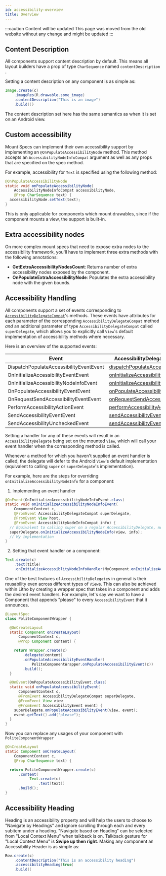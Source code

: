 ```yaml
---
id: accessibility-overview
title: Overview
---
```


:::caution Content will be updated
This page was moved from the old website without any change and might be updated
:::

## Content Description

All components support content description by default. This means all layout builders have a prop of type `CharSequence` named `contentDescription` .

Setting a content description on any component is as simple as:

```java
Image.create(c)
    .imageRes(R.drawable.some_image)
    .contentDescription("This is an image")
    .build())
```

The content description set here has the same semantics as when it is set on an Android view.

## Custom accessibility

Mount Specs can implement their own accessibility support by implementing an `@OnPopulateAccessibilityNode` method. This method accepts an `AccessibilityNodeInfoCompat` argument as well as any props that are specified on the spec method.

For example, accessibility for `Text` is specified using the following method:

```java
@OnPopulateAccessibilityNode
static void onPopulateAccessibilityNode(
    AccessibilityNodeInfoCompat accessibilityNode,
    @Prop CharSequence text) {
  accessibilityNode.setText(text);
}
```

This is only applicable for components which mount drawables, since if the component mounts a view, the support is built-in.

## Extra accessibility nodes

On more complex mount specs that need to expose extra nodes to the accessibility framework, you'll have to implement three extra methods with the following annotations:

- **GetExtraAccessibilityNodesCount**: Returns number of extra accessibility nodes exposed by the component.
- **OnPopulateExtraAccessibilityNode**: Populates the extra accessibility node with the given bounds.

## Accessibility Handling

All components support a set of events corresponding to [`AccessibilityDelegateCompat`](https://developer.android.com/reference/android/support/v4/view/AccessibilityDelegateCompat.html)'s methods.
These events have attributes for each parameter of the corresponding `AccessibilityDelegateCompat` method *and* an additional parameter of type `AccessibilityDelegateCompat` called `superDelegate`, which allows you to explicitly call `View`'s default implementation of accessibility methods where necessary.

Here is an overview of the supported events:

| Event | AccessibilityDelegate method
| ----- | ----------------------------
| DispatchPopulateAccessibilityEventEvent | <a href="https://developer.android.com/reference/android/support/v4/view/AccessibilityDelegateCompat.html#dispatchPopulateAccessibilityEvent(android.view.View, android.view.accessibility.AccessibilityEvent)">dispatchPopulateAccessibilityEvent</a>
| OnInitializeAccessibilityEventEvent | <a href="https://developer.android.com/reference/android/support/v4/view/AccessibilityDelegateCompat.html#onInitializeAccessibilityEvent(android.view.View, android.view.accessibility.AccessibilityEvent)">onInitializeAccessibilityEvent</a>
| OnInitializeAccessibilityNodeInfoEvent | <a href="https://developer.android.com/reference/android/support/v4/view/AccessibilityDelegateCompat.html#onInitializeAccessibilityNodeInfo(android.view.View, android.support.v4.view.accessibility.AccessibilityNodeInfoCompat)">onInitializeAccessibilityNodeInfo</a>
| OnPopulateAccessibilityEventEvent | <a href="https://developer.android.com/reference/android/support/v4/view/AccessibilityDelegateCompat.html#onPopulateAccessibilityEvent(android.view.View, android.view.accessibility.AccessibilityEvent)">onPopulateAccessibilityEvent</a>
| OnRequestSendAccessibilityEventEvent | <a href="https://developer.android.com/reference/android/support/v4/view/AccessibilityDelegateCompat.html#onRequestSendAccessibilityEvent(android.view.ViewGroup, android.view.View, android.view.accessibility.AccessibilityEvent)">onRequestSendAccessibilityEvent</a>
| PerformAccessibilityActionEvent | <a href="https://developer.android.com/reference/android/support/v4/view/AccessibilityDelegateCompat.html#performAccessibilityAction(android.view.View, int, android.os.Bundle)">performAccessibilityAction</a>
| SendAccessibilityEventEvent | <a href="https://developer.android.com/reference/android/support/v4/view/AccessibilityDelegateCompat.html#sendAccessibilityEvent(android.view.View, int)">sendAccessibilityEvent</a>
| SendAccessibilityUncheckedEvent |  <a href="https://developer.android.com/reference/android/support/v4/view/AccessibilityDelegateCompat.html#sendAccessibilityEventUnchecked(android.view.View, android.view.accessibility.AccessibilityEvent)">sendAccessibilityEventUnchecked</a>


Setting a handler for any of these events will result in an `AccessibilityDelegate` being set on the mounted `View`, which will call your event handler when the corresponding method is called.

Whenever a method for which you haven't supplied an event handler is called, the delegate will defer to the Android `View`'s default implementation (equivalent to calling `super` or `superDelegate`'s implementation).

For example, here are the steps for overriding `onInitializeAccessibilityNodeInfo` for a component:

1. Implementing an event handler

```java
@OnEvent(OnInitializeAccessibilityNodeInfoEvent.class)
static void onInitializeAccessibilityNodeInfoEvent(
    ComponentContext c,
    @FromEvent AccessibilityDelegateCompat superDelegate,
    @FromEvent View host,
    @FromEvent AccessibilityNodeInfoCompat info) {
  // Equivalent to calling super on a regular AccessibilityDelegate, not required
  superDelegate.onInitializeAccessibilityNodeInfo(view, info);
  // My implementation
}
```

2. Setting that event handler on a component:

```java
Text.create(c)
    .text(title)
    .onInitializeAccessiblityNodeInfoHandler(MyComponent.onInitializeAccessibilityNodeInfoEvent(c))
```

One of the best features of `AccessibilityDelegate`s in general is their reusability even across different types of `View`s. This can also be achieved within Litho by creating a wrapper spec that takes in a component and adds the desired event handlers. For example, let's say we want to have a Component that appends "please" to every `AccessibilityEvent` that it announces.

```java
@LayoutSpec
class PoliteComponentWrapper {

  @OnCreateLayout
  static Component onCreateLayout(
      ComponentContext c,
      @Prop Component content) {

    return Wrapper.create(c)
        .delegate(content)
        .onPopulateAccessibilityEventHandler(
            PoliteComponentWrapper.onPopulateAccessibilityEvent(c))
        .build();
  }

  @OnEvent(OnPopulateAccessibilityEvent.class)
  static void onPopulateAccessibilityEvent(
      ComponentContext c,
      @FromEvent AccessibilityDelegateCompat superDelegate,
      @FromEvent View view
      @FromEvent AccessibilityEvent event) {
    superDelegate.onPopulateAccessibilityEvent(view, event);
    event.getText().add("please");
  }
}
```

Now you can replace any usages of your component with `PoliteComponentWrapper`

```java
@OnCreateLayout
static Component onCreateLayout(
    ComponentContext c,
    @Prop CharSequence text) {

  return PoliteComponentWrapper.create(c)
      .content(
           Text.create(c)
               .text(text))
      .build();
}
```

## Accessibility Heading

Heading is an accessibility property and will help the users to choose to "Navigate by Headings" and ignore scrolling through each and every subitem under a heading. "Navigate based on Heading" can be selected from "Local Context Menu" when talkback is on. Talkback gesture for "Local Context Menu" is **Swipe up then right**.
Making any component an Accessibility Header is as simple as:

```java
Row.create(c)
    .contentDescription("This is an accessibility heading")
    .accessibilityHeading(true)
    .build()
```

